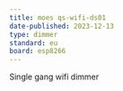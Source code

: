 ```yaml
---
title: moes qs-wifi-ds01
date-published: 2023-12-13
type: dimmer
standard: eu
board: esp8266
---
```

Single gang wifi dimmer
